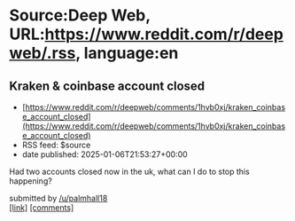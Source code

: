 # Source:Deep Web, URL:https://www.reddit.com/r/deepweb/.rss, language:en

## Kraken & coinbase account closed
 - [https://www.reddit.com/r/deepweb/comments/1hvb0xj/kraken_coinbase_account_closed](https://www.reddit.com/r/deepweb/comments/1hvb0xj/kraken_coinbase_account_closed)
 - RSS feed: $source
 - date published: 2025-01-06T21:53:27+00:00

<!-- SC_OFF --><div class="md"><p>Had two accounts closed now in the uk, what can I do to stop this happening?</p> </div><!-- SC_ON --> &#32; submitted by &#32; <a href="https://www.reddit.com/user/palmhall18"> /u/palmhall18 </a> <br/> <span><a href="https://www.reddit.com/r/deepweb/comments/1hvb0xj/kraken_coinbase_account_closed/">[link]</a></span> &#32; <span><a href="https://www.reddit.com/r/deepweb/comments/1hvb0xj/kraken_coinbase_account_closed/">[comments]</a></span>

